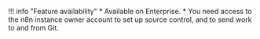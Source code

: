 !!! info "Feature availability"
	* Available on Enterprise.
	* You need access to the n8n instance owner account to set up source control, and to send work to and from Git.
